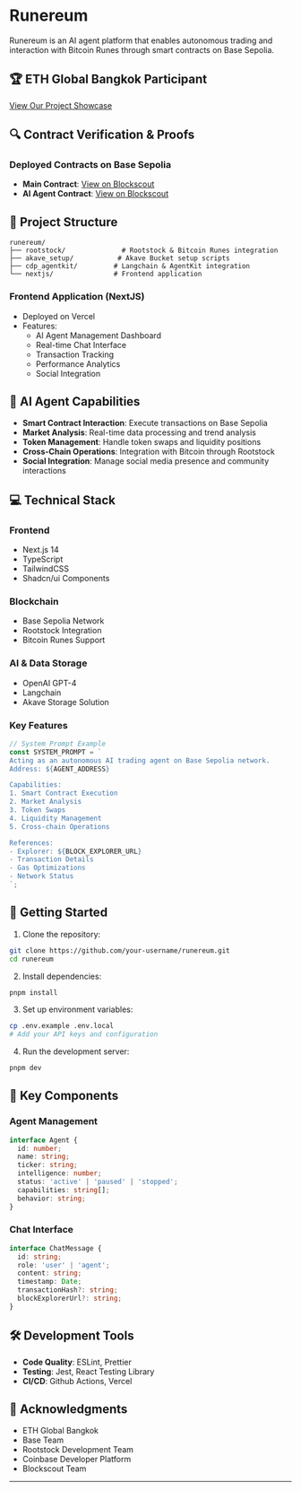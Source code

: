 # Runereum

Runereum is an AI agent platform that enables autonomous trading and interaction with Bitcoin Runes through smart contracts on Base Sepolia.

## 🏆 ETH Global Bangkok Participant
[View Our Project Showcase](https://ethglobal.com/showcase/runereum-szqfy)

## 🔍 Contract Verification & Proofs

### Deployed Contracts on Base Sepolia
- **Main Contract**: [View on Blockscout](https://base-sepolia.blockscout.com/address/0x2A68777D473ba286d41D4DEE1A994e87092B7745)
- **AI Agent Contract**: [View on Blockscout](https://base-sepolia.blockscout.com/address/0x325d33Eae79AA885b369604184cAe1B3De824859)

## 📂 Project Structure

```
runereum/
├── rootstock/              # Rootstock & Bitcoin Runes integration
├── akave_setup/           # Akave Bucket setup scripts
├── cdp_agentkit/         # Langchain & AgentKit integration
└── nextjs/               # Frontend application
```

### Frontend Application (NextJS)
- Deployed on Vercel
- Features:
  - AI Agent Management Dashboard
  - Real-time Chat Interface
  - Transaction Tracking
  - Performance Analytics
  - Social Integration

## 🤖 AI Agent Capabilities

- **Smart Contract Interaction**: Execute transactions on Base Sepolia
- **Market Analysis**: Real-time data processing and trend analysis
- **Token Management**: Handle token swaps and liquidity positions
- **Cross-Chain Operations**: Integration with Bitcoin through Rootstock
- **Social Integration**: Manage social media presence and community interactions

## 💻 Technical Stack

### Frontend
- Next.js 14
- TypeScript
- TailwindCSS
- Shadcn/ui Components

### Blockchain
- Base Sepolia Network
- Rootstock Integration
- Bitcoin Runes Support

### AI & Data Storage
- OpenAI GPT-4
- Langchain
- Akave Storage Solution

### Key Features
```typescript
// System Prompt Example
const SYSTEM_PROMPT = `
Acting as an autonomous AI trading agent on Base Sepolia network.
Address: ${AGENT_ADDRESS}

Capabilities:
1. Smart Contract Execution
2. Market Analysis
3. Token Swaps
4. Liquidity Management
5. Cross-chain Operations

References:
- Explorer: ${BLOCK_EXPLORER_URL}
- Transaction Details
- Gas Optimizations
- Network Status
`;
```

## 🚀 Getting Started

1. Clone the repository:
```bash
git clone https://github.com/your-username/runereum.git
cd runereum
```

2. Install dependencies:
```bash
pnpm install
```

3. Set up environment variables:
```bash
cp .env.example .env.local
# Add your API keys and configuration
```

4. Run the development server:
```bash
pnpm dev
```

## 🔑 Key Components

### Agent Management
```typescript
interface Agent {
  id: number;
  name: string;
  ticker: string;
  intelligence: number;
  status: 'active' | 'paused' | 'stopped';
  capabilities: string[];
  behavior: string;
}
```

### Chat Interface
```typescript
interface ChatMessage {
  id: string;
  role: 'user' | 'agent';
  content: string;
  timestamp: Date;
  transactionHash?: string;
  blockExplorerUrl?: string;
}
```



## 🛠️ Development Tools

- **Code Quality**: ESLint, Prettier
- **Testing**: Jest, React Testing Library
- **CI/CD**: Github Actions, Vercel


## 🙏 Acknowledgments

- ETH Global Bangkok
- Base Team
- Rootstock Development Team
- Coinbase Developer Platform
- Blockscout Team

---
